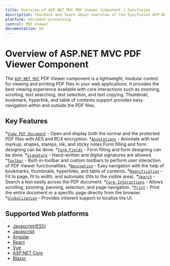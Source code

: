 ```yaml
---
title: Overview of ASP.NET MVC PDF Viewer Component | Syncfusion
description: Checkout and learn about overview of the Syncfusion ASP.NET MVC PDF Viewer component and much more details.
platform: document-processing
control: PDF Viewer
documentation: UG
---
```


# Overview of ASP.NET MVC PDF Viewer Component

The [`ASP.NET MVC`](https://www.syncfusion.com/aspnet-mvc-ui-controls/pdf-viewer) PDF Viewer component is a lightweight, modular control for viewing and printing PDF files in your web applications. It provides the best viewing experience available with core interactions such as zooming, scrolling, text searching, text selection, and text copying. Thumbnail, bookmark, hyperlink, and table of contents support provides easy navigation within and outside the PDF files.

## Key Features 

*[`View PDF Document`](https://ej2.syncfusion.com/aspnetmvc/documentation/pdfviewer/getting-started) - Open and display both the normal and the protected PDF files with AES and RC4 encryption.
*[`Annotations`](https://ej2.syncfusion.com/aspnetmvc/documentation/pdfviewer/annotation/text-markup-annotation) - Annotate with text markup, shapes, stamps, ink, and sticky notes.Form filling and form designing can be done.
*[`Form Fields`](https://ej2.syncfusion.com/aspnetmvc/documentation/pdfviewer/form-designer/create-fillable-pdf-forms/create-programmatically) - Form filling and form designing can be done.
*[`Signature`](https://ej2.syncfusion.com/aspnetmvc/documentation/pdfviewer/hand-written-signature) - Hand-written and digital signatures are allowed.
*[`Toolbar`](https://ej2.syncfusion.com/aspnetmvc/documentation/pdfviewer/toolbar) - Built-in-toolbar and custom toolbars to perform user interaction of PDF Viewer functionalities.
*[`Navigation`](https://ej2.syncfusion.com/aspnetmvc/documentation/pdfviewer/navigation) - Easy navigation with the help of bookmarks, thumbnails, hyperlinks, and table of contents.
*[`Magnification`](https://ej2.syncfusion.com/aspnetmvc/documentation/pdfviewer/magnification) - Fit to page, fit to width, and automatic (fits to the visible area).
*[`Search`](https://ej2.syncfusion.com/aspnetmvc/documentation/pdfviewer/text-search) - Search a text easily across the PDF document.
*[`Core Interactions`](https://ej2.syncfusion.com/aspnetmvc/documentation/pdfviewer/interaction-mode) - Allows scrolling, zooming, panning, selection, and page navigation.
*[`Print`](https://ej2.syncfusion.com/aspnetmvc/documentation/pdfviewer/print) - Print the entire document or a specific page directly from the browser.
*[`Globalization`](https://ej2.syncfusion.com/aspnetmvc/documentation/pdfviewer/globalization) - Provides inherent support to localize the UI.

## Supported Web platforms

* [Javascript(ES5)](https://ej2.syncfusion.com/javascript/documentation/pdfviewer/getting-started)
* [Javascript](https://ej2.syncfusion.com/documentation/pdfviewer/getting-started)
* [Angular](https://ej2.syncfusion.com/angular/documentation/pdfviewer/getting-started)
* [React](https://ej2.syncfusion.com/react/documentation/pdfviewer/getting-started)
* [Vue](https://ej2.syncfusion.com/vue/documentation/pdfviewer/getting-started)
* [ASP.NET Core](https://ej2.syncfusion.com/aspnetcore/documentation/pdfviewer/getting-started)
* [Blazor](https://helpstaging.syncfusion.com/document-processing/pdf/pdf-viewer2/blazor/getting-started/features)